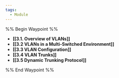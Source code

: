 ```yaml
---
tags:
  - Module
---
```

%% Begin Waypoint %%
- **[[3.1. Overview of VLANs]]**
- **[[3.2 VLANs in a Multi-Switched Environment]]**
- **[[3.3 VLAN Configuration]]**
- **[[3.4 VLAN Trunks]]**
- **[[3.5 Dynamic Trunking Protocol]]**

%% End Waypoint %%

